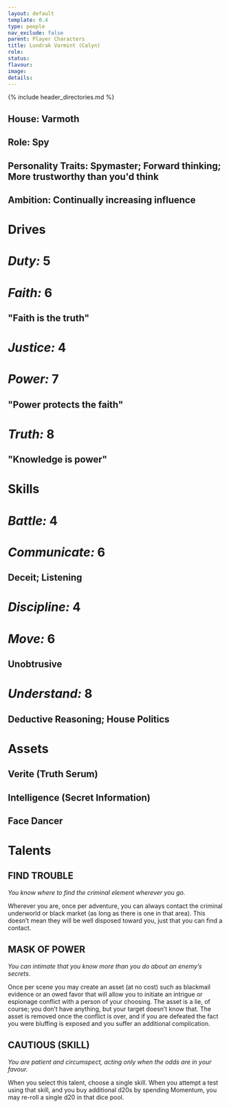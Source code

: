 ```yaml
---
layout: default
template: 0.4
type: people
nav_exclude: false
parent: Player Characters
title: Lundrak Varmint (Calyn)
role: 
status: 
flavour: 
image: 
details:
---
```

{% include header_directories.md %}  
## **House:** Varmoth  
## **Role:** Spy  
## **Personality Traits:** Spymaster; Forward thinking; More trustworthy than you'd think  
## **Ambition:** Continually increasing influence  

# **Drives**   
# ***Duty:*** 5  
# ***Faith:*** 6  
## **"Faith is the truth"**  
# ***Justice:*** 4  
# ***Power:*** 7   
## **"Power protects the faith"**  
# ***Truth:*** 8  
## **"Knowledge is power"**   


# **Skills**  
# ***Battle:*** 4  
# ***Communicate:*** 6  
## **Deceit; Listening**  
# ***Discipline:*** 4  
# ***Move:*** 6  
## **Unobtrusive**  
# ***Understand:*** 8  
## **Deductive Reasoning; House Politics**  
# **Assets**  
## **Verite (Truth Serum)**  
## **Intelligence (Secret Information)**  
## **Face Dancer**  

# **Talents**  

## **FIND TROUBLE**  
*You know where to find the criminal element wherever you go.*  

Wherever you are, once per adventure, you can always
contact the criminal underworld or black market (as long
as there is one in that area). This doesn’t mean they will be
well disposed toward you, just that you can find a contact.  
## **MASK OF POWER**

*You can intimate that you know more than you do about
an enemy’s secrets.*  

Once per scene you may create an asset (at no cost)
such as blackmail evidence or an owed favor that will
allow you to initiate an intrigue or espionage conflict
with a person of your choosing. The asset is a lie, of
course; you don’t have anything, but your target doesn’t
know that. The asset is removed once the conflict is
over, and if you are defeated the fact you were bluffing
is exposed and you suffer an additional complication.  

## **CAUTIOUS (SKILL)**  
*You are patient and circumspect, acting only when the
odds are in your favour.*  

When you select this talent, choose a single skill. When
you attempt a test using that skill, and you buy additional d20s by spending Momentum, you may re-roll a
single d20 in that dice pool.  







